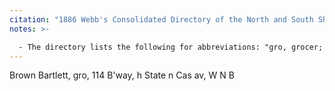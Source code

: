 ```yaml
---
citation: "1886 Webb's Consolidated Directory of the North and South Shores Staten Island, p117, ancestry.com."
notes: >-

  - The directory lists the following for abbreviations: "gro, grocer; h, house; ... n, near; ... W N B, West New Brighton;". Also noted: "The capital letter or letters at the end of each line indicates the railroad station nearest to or most convenient to the address given."
---
```

Brown Bartlett, gro, 114 B'way, h State n Cas av, W N B
